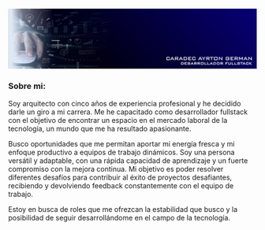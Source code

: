 <p align="center">
  <img alt="CARADEC AYRTON GERMAN" src="https://github.com/germancaradec/germancaradec/blob/master/Banner.png">
</p>


### Sobre mi:

Soy arquitecto con cinco años de experiencia profesional y he decidido darle un giro a mi carrera. Me he capacitado como desarrollador fullstack con el objetivo de encontrar un espacio en el mercado laboral de la tecnología, un mundo que me ha resultado apasionante.

Busco oportunidades que me permitan aportar mi energía fresca y mi enfoque productivo a equipos de trabajo dinámicos. Soy una persona versátil y adaptable, con una rápida capacidad de aprendizaje y un fuerte compromiso con la mejora continua. Mi objetivo es poder resolver diferentes desafíos para contribuir al éxito de proyectos desafiantes, recibiendo y devolviendo feedback constantemente con el equipo de trabajo.

Estoy en busca de roles que me ofrezcan la estabilidad que busco y la posibilidad de seguir desarrollándome en el campo de la tecnología.
